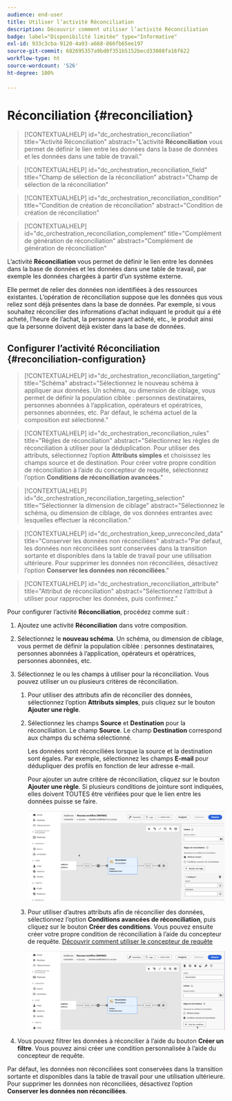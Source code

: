 ```yaml
---
audience: end-user
title: Utiliser l’activité Réconciliation
description: Découvrir comment utiliser l’activité Réconciliation
badge: label="Disponibilité limitée" type="Informative"
exl-id: 933c3cba-9120-4a93-a668-866fb65ee197
source-git-commit: 682695357a9bd8f351b5152becd33088fa16f622
workflow-type: ht
source-wordcount: '526'
ht-degree: 100%

---
```


# Réconciliation {#reconciliation}

>[!CONTEXTUALHELP]
>id="dc_orchestration_reconciliation"
>title="Activité Réconciliation"
>abstract="L’activité **Réconciliation** vous permet de définir le lien entre les données dans la base de données et les données dans une table de travail."

>[!CONTEXTUALHELP]
>id="dc_orchestration_reconciliation_field"
>title="Champ de sélection de la réconciliation"
>abstract="Champ de sélection de la réconciliation"

>[!CONTEXTUALHELP]
>id="dc_orchestration_reconciliation_condition"
>title="Condition de création de réconciliation"
>abstract="Condition de création de réconciliation"

>[!CONTEXTUALHELP]
>id="dc_orchestration_reconciliation_complement"
>title="Complément de génération de réconciliation"
>abstract="Complément de génération de réconciliation"

L’activité **Réconciliation** vous permet de définir le lien entre les données dans la base de données et les données dans une table de travail, par exemple les données chargées à partir d’un système externe.

<!--For example, the **Reconciliation** activity can be placed after a **Load file** activity to import non-standard data into the database. In this case, the **Reconciliation** activity lets you define the link between the data in the Adobe Campaign database and the data in the work table.-->

Elle permet de relier des données non identifiées à des ressources existantes. L’opération de réconciliation suppose que les données qus vous reliez sont déjà présentes dans la base de données. Par exemple, si vous souhaitez réconcilier des informations d’achat indiquant le produit qui a été acheté, l’heure de l’achat, la personne ayant acheté, etc., le produit ainsi que la personne doivent déjà exister dans la base de données.

## Configurer l’activité Réconciliation {#reconciliation-configuration}

>[!CONTEXTUALHELP]
>id="dc_orchestration_reconciliation_targeting"
>title="Schéma"
>abstract="Sélectionnez le nouveau schéma à appliquer aux données. Un schéma, ou dimension de ciblage, vous permet de définir la population ciblée : personnes destinataires, personnes abonnées à l’application, opérateurs et opératrices, personnes abonnées, etc. Par défaut, le schéma actuel de la composition est sélectionné."

>[!CONTEXTUALHELP]
>id="dc_orchestration_reconciliation_rules"
>title="Règles de réconciliation"
>abstract="Sélectionnez les règles de réconciliation à utiliser pour la déduplication. Pour utiliser des attributs, sélectionnez l’option **Attributs simples** et choisissez les champs source et de destination. Pour créer votre propre condition de réconciliation à l’aide du concepteur de requête, sélectionnez l’option **Conditions de réconciliation avancées**."

>[!CONTEXTUALHELP]
>id="dc_orchestration_reconciliation_targeting_selection"
>title="Sélectionner la dimension de ciblage"
>abstract="Sélectionnez le schéma, ou dimension de ciblage, de vos données entrantes avec lesquelles effectuer la réconciliation."

>[!CONTEXTUALHELP]
>id="dc_orchestration_keep_unreconciled_data"
>title="Conserver les données non réconciliées"
>abstract="Par défaut, les données non réconciliées sont conservées dans la transition sortante et disponibles dans la table de travail pour une utilisation ultérieure. Pour supprimer les données non réconciliées, désactivez l’option **Conserver les données non réconciliées**."

>[!CONTEXTUALHELP]
>id="dc_orchestration_reconciliation_attribute"
>title="Attribut de réconciliation"
>abstract="Sélectionnez l’attribut à utiliser pour rapprocher les données, puis confirmez."

Pour configurer l’activité **Réconciliation**, procédez comme suit :

1. Ajoutez une activité **Réconciliation** dans votre composition.

1. Sélectionnez le **nouveau schéma**. Un schéma, ou dimension de ciblage, vous permet de définir la population ciblée : personnes destinataires, personnes abonnées à l’application, opérateurs et opératrices, personnes abonnées, etc.

1. Sélectionnez le ou les champs à utiliser pour la réconciliation. Vous pouvez utiliser un ou plusieurs critères de réconciliation.

   1. Pour utiliser des attributs afin de réconcilier des données, sélectionnez l’option **Attributs simples**, puis cliquez sur le bouton **Ajouter une règle**.
   1. Sélectionnez les champs **Source** et **Destination** pour la réconciliation. Le champ **Source**. Le champ **Destination** correspond aux champs du schéma sélectionné.

      Les données sont réconciliées lorsque la source et la destination sont égales. Par exemple, sélectionnez les champs **E-mail** pour dédupliquer des profils en fonction de leur adresse e-mail.

      Pour ajouter un autre critère de réconciliation, cliquez sur le bouton **Ajouter une règle**. Si plusieurs conditions de jointure sont indiquées, elles doivent TOUTES être vérifiées pour que le lien entre les données puisse se faire.

      ![](../assets/reconciliation-rules.png)

   1. Pour utiliser d’autres attributs afin de réconcilier des données, sélectionnez l’option **Conditions avancées de réconciliation**, puis cliquez sur le bouton **Créer des conditions**. Vous pouvez ensuite créer votre propre condition de réconciliation à l’aide du concepteur de requête. [Découvrir comment utiliser le concepteur de requête](../../query/query-modeler-overview.md)

      ![](../assets/reconciliation-advanced.png)

1. Vous pouvez filtrer les données à réconcilier à l’aide du bouton **Créer un filtre**. Vous pouvez ainsi créer une condition personnalisée à l’aide du concepteur de requête.

Par défaut, les données non réconciliées sont conservées dans la transition sortante et disponibles dans la table de travail pour une utilisation ultérieure. Pour supprimer les données non réconciliées, désactivez l’option **Conserver les données non réconciliées**.

<!--
## Example {#reconciliation-example}

The following example demonstrates a workflow that creates an audience of profiles directly from an imported file containing new clients. It is made up of the following activities:

The workflow is designed as follows:

![](../assets/workflow-reconciliation-sample-1.0.png)

 
It is built with the following activities:

* A [Load file](load-file.md) activity uploads a file containing profiles data that were extracted from an external tool.

    For example:

    ```
    lastname;firstname;email;birthdate;
    JACKMAN;Megan;megan.jackman@testmail.com;07/08/1975;
    PHILLIPS;Edward;phillips@testmail.com;09/03/1986;
    WEAVER;Justin;justin_w@testmail.com;11/15/1990;
    MARTIN;Babe;babeth_martin@testmail.net;11/25/1964;
    REESE;Richard;rreese@testmail.com;02/08/1987;
    ```

* A **Reconciliation** activity which identifies the incoming data as profiles, by using the **email** and **Date of birth** fields as reconciliation criteria.

    ![](../assets/workflow-reconciliation-sample-1.1.png)

* A [Save audience](save-audience.md) activity to create a new audience based on these updates. You can also replace the **Save audience** activity by an **End** activity if no specific audience needs to be created or updated. Recipient profiles are updated in any case when you run the workflow.


## Compatibility {#reconciliation-compat}

The **Reconciliation** activity does not exist in the Client console. All **Enrichments** activities created in the Client console with the reconciliation options enabled are displayed as **Reconciliation** activities in Campaign Web user interface.
-->
